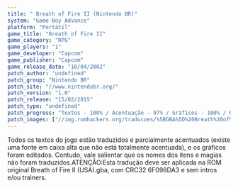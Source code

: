 ```yaml
---
title: " Breath of Fire II (Nintendo BR)"
system: "Game Boy Advance"
platform: "Portátil"
game_title: "Breath of Fire II"
game_category: "RPG"
game_players: "1"
game_developer: "Capcom"
game_publisher: "Capcom"
game_release_date: "16/04/2002"
patch_author: "undefined"
patch_group: "Nintendo BR"
patch_site: "//www.nintendobr.org/"
patch_version: "1.0"
patch_release: "15/02/2015"
patch_type: "undefined"
patch_progress: "Textos - 100% / Acentuação - 97% / Gráficos - 100% / Revisão - 100%"
patch_images: ["//img.romhackers.org/traducoes/%5BGBA%5D%20Breath%20of%20Fire%20II%20-%20Nintendo%20BR%20-%201.png","//img.romhackers.org/traducoes/%5BGBA%5D%20Breath%20of%20Fire%20II%20-%20Nintendo%20BR%20-%202.png","//img.romhackers.org/traducoes/%5BGBA%5D%20Breath%20of%20Fire%20II%20-%20Nintendo%20BR%20-%203.png"]
---
```

Todos os textos do jogo estão traduzidos e parcialmente acentuados (existe uma fonte em caixa alta que não está totalmente acentuada), e os gráficos foram editados. Contudo, vale salientar que os nomes dos itens e magias não foram traduzidos.ATENÇÃO:Esta tradução deve ser aplicada na ROM original Breath of Fire II (USA).gba, com CRC32 6F098DA3 e sem intros e/ou trainers.